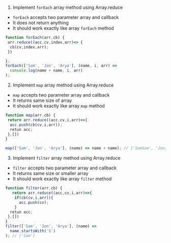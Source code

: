1. Implement `forEach` array method using Array.reduce

- `forEach` accepts two parameter array and callback
- It does not return anything
- It should work exactly like array `forEach` method

```js
function forEach(arr,cb) {
 arr.reduce((acc,cv,index,arr)=> {
  cb(cv,index,arr);
 })

};
forEach(['Sam', 'Jon', 'Arya'], (name, i, arr) =>
  console.log(name + name, i, arr)
);
```

2. Implement `map` array method using Array.reduce

- `map` accepts two parameter array and callback
- It returns same size of array
- It should work exactly like array `map` method

```js
function map(arr,cb) {
 return arr.reduce((acc,cv,i,arr)=>{
  acc.push(cb(cv,i,arr)); 
  retun acc;
 },[])
}

map(['Sam', 'Jon', 'Arya'], (name) => name + name); // ['SamSam', 'JonJon', 'AryaArya']
```

3. Implement `filter` array method using Array.reduce

- `filter` accepts two parameter array and callback
- It returns same size or smaller array
- It should work exactly like array `filter` method

```js
function filter(arr,cb) {
   return arr.reduce((acc,cv,i,arr)=>{
    if(cb(cv,i,arr)){
      acc.push(cv); 
    }
  retun acc;
 },[])
}
filter(['Sam', 'Jon', 'Arya'], (name) =>
  name.startsWith('S')
); // ['Sam']
```
